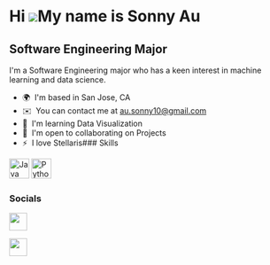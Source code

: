 Hi ![](https://user-images.githubusercontent.com/18350557/176309783-0785949b-9127-417c-8b55-ab5a4333674e.gif)My name is Sonny Au
================================================================================================================================

Software Engineering Major
--------------------------

I'm a Software Engineering major who has a keen interest in machine learning and data science.

*   🌍  I'm based in San Jose, CA
*   ✉️  You can contact me at [au.sonny10@gmail.com](mailto:au.sonny10@gmail.com)
*   🧠  I'm learning Data Visualization
*   🤝  I'm open to collaborating on Projects
*   ⚡  I love Stellaris### Skills 
<p align="left">
<a href="https://www.oracle.com/java/" target="_blank" rel="noreferrer"><img src="https://raw.githubusercontent.com/danielcranney/readme-generator/main/public/icons/skills/java-colored.svg" width="36" height="36" alt="Java" /></a>
<a href="https://www.python.org/" target="_blank" rel="noreferrer"><img src="https://raw.githubusercontent.com/danielcranney/readme-generator/main/public/icons/skills/python-colored.svg" width="36" height="36" alt="Python" /></a>
</p>
                    
 ### Socials
                  
                  
<p align="left">
                          
<a href="https://www.github.com/SonnyAu" target="_blank" rel="noreferrer"><img src="https://raw.githubusercontent.com/danielcranney/readme-generator/main/public/icons/socials/github.svg" width="32" height="32" /></a>
                          
<a href="https://www.linkedin.com/in/sonny-au-45974a287/" target="_blank" rel="noreferrer"><img src="https://raw.githubusercontent.com/danielcranney/readme-generator/main/public/icons/socials/linkedin.svg" width="32" height="32" /></a></p>
